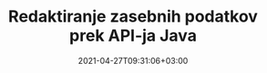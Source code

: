---
############################# Static ############################
layout: "product"
date: 2021-04-27T09:31:06+03:00
draft: false

product: "Redaction"
product_tag: "redaction"
platform: "Java"
platform_tag: "java"

############################# Head ############################
head_title: "Java API za redakcijo | Skrij občutljive podatke iz slike PDF Word Excel"
head_description: "Java API za redakcijo dokumentov — Skrij osebne podatke iz PDF, Word, Excel, PowerPoint predstavitev in rastrskih slik prek različnih vrst redigiranja."

############################# Header ############################
title: "Redaktiranje zasebnih podatkov prek API-ja Java"
description: "Izključite ali skrijete osebne podatke in metapodatke iz dokumentov, delovnih listov, predstavitev, PDF in datotek rastrskih slik z uporabo Java redakcijskega API-ja."
button:
    enable: true

############################# SubMenu ############################
submenu:
    enable: true
    
    left:
        img_alt: "GroupDocs.Redaction for Java"
        image: "https://www.groupdocs.cloud/templates/groupdocs/images/product-logos/groupdocs-redaction-java.png"
        product: "GroupDocs.Redaction"
        platform: "Java"

    middle:
        button:
            # button loop
            - link: "#overview"
              text: "Pregled"

            # button loop
            - link: "#features"
              text: "Lastnosti"

            # button loop
            - link: "#support"
              text: "Podpora"

            # button loop
            - link: "https://products.groupdocs.app/redaction"
              text: "Demo v živo"

            # button loop
            - link: "https://purchase.groupdocs.com/pricing/redaction/java"
              text: "Cenitev"

    right:
        link_download: "https://downloads.groupdocs.com/redaction"
        link_learn: "https://docs.groupdocs.com/redaction/java/"
        link_buy: "https://purchase.groupdocs.com"

############################# Overview ############################
overview:
    enable: true
    content: |
      GroupDocs.Redaction for Java API razvijalcem omogoča, da odstranijo občutljive podatke iz priljubljenih formatov datotek, kot so Microsoft Word, Excel, PowerPoint, PDF in slike, tako da jih je mogoče uporabljati in distribuirati, vendar še vedno varujejo zaupne podatke. Knjižnica redakcij ponuja enoten vmesnik, neodvisen od oblike, za redakcijo vseh vrst tajnih podatkov, vključno s številkami socialnega zavarovanja, medicinskimi informacijami, finančnimi, lastniškimi, pravnimi ali celo trgovinskimi podrobnostmi prek besedila, metapodatkov in vrst redakcij opomb. Omogoča vam shranjevanje dokumenta v izvirni obliki in ustvarjanje saniranega dokumenta PDF z rastrskimi slikami izvirnih strani.
    tabs:
      enable: true
      
      ## TAB ONE ##
      tab_one:
        description: |
          Sledi pregled GroupDocs.Redaction za Java:
      
        right:
          enable: true
          icon: "fab fa-html5"
          title: "Pregled"
          content: |
            * Redegirano besedilo
            * Redegirajoči metapodatki
            * Redigiranje pripombe
            * Redegirajte tabelarni dokument
            * Redegirajte zaščitene datoteke
            * Prilagajanje
      
      ## TAB TWO ##
      tab_two:
        description: |
          GroupDocs.Redaction za Java podpira naslednje [oblike datotek dokumenta](https://docs.groupdocs.com/redaction//supported-document-formats/) :java

        right:
          enable: true
          table:
            # table loop
            - title: "Redaktirajte besedilo, metapodatke in komentarje"
              content: |
                * **Word**: DOC, DOCX, DOT, ODT, DOTX, DOCM, DOTM, RTF
                * **Excel**: XLS, XLSX, XLT, XLTX, XLSM, XLTM, CSV
                * **PowerPoint**: PPT, PPTX, PPS, PPSX, POTX, PPTM, PPSM, POTM
                * **Fiksna postavitev**: PDF
                * **Rastrske slike**: JPG, BMP, PNG, GIF, TIFF

      ## TAB THREE ##
      tab_three:
        description: |
          GroupDocs.Redaction za Java podpira naslednje operacijske sisteme, okvire in upravljalce paketov:
        
        left:
          enable: true
          table:
            # table loop
            - icon: "fab fa-windows"
              title: "Operacijski sistemi"
              content: |
                * Microsoft Windows Desktop
                * Microsoft Windows Server
                * Linux
                * Mac OS

            # table loop
            - icon: "fas fa-code"
              title: "Podprti okviri"
              content: |
                * Java 7 (1,7) in več

        right:
          enable: true
          table:
            # table loop
            - icon: "fas fa-zobniki"
              title: "Razvojna okolja"
              content: |
                * NetBeans
                * IntelliJ IDEA
                * Mrk

            # table loop
            - icon: "fas fa-tools"
              title: "Orodje za avtomatizacijo izdelave"
              content: |
                * Maven

############################# Features ############################
features:
    enable: true
    title: "GroupDocs.Redaction za Java Lastnosti"

    feature:
      # feature loop
      - icon: "fas fa-copy"
        content: "Iskanje in urejanje natančnih ujemanja iskalnega niza"

      # feature loop
      - icon: "fas fa-eye"
        content: "Nadzirajte postopek redigiranja in preskočite določena ujemanja"

      # feature loop
      - icon: "fas fa-bolt"
        content: "Poiščite in redigirajte z regularnimi izrazi"
      
      # feature loop
      - icon: "fas fa-file-powerpoint"
        content: "Vgrajena podpora za pisarniške formate in PDF"

      # feature loop
      - icon: "fas fa-code"
        content: "Izbrišite metapodatke ali uredite vrednosti metapodatkov"

      # feature loop
      - icon: "fas fa-cloud"
        content: "Omejite redakcije na določene delovne liste in stolpce"

      # feature loop
      - icon: "fas fa-remove-format"
        content: "Odstranite pripombe ali uredite njihova besedila"

      # feature loop
      - icon: "fas fa-comment-slash"
        content: "Uporabite besedilne (kode izjeme) ali grafične (barvne pravokotnike) redakcije"

      # feature loop
      - icon: "fas fa-location-arrow"
        content: "Shranite dokument v izvirni obliki ali kot PDF z rastrskimi slikami izvirnih strani"

      # feature loop
      - icon: "fas fa-border-all"
        content: "Podpora za formate rastrskih slik in redakcije slikovnih regij"

      # feature loop
      - icon: "fas fa-wrench"
        content: "Integracijski vmesnik za izvajanje redakcij in formatov po meri"

      # feature loop
      - icon: "fas fa-columns"
        content: "Urejanje ali odstranjevanje metapodatkov EXIF iz slikovnih datotek"

      # feature loop
      - icon: "fas fa-file-word"
        content: "Redigiranje vdelanih slik znotraj PDF, Word in predstavitvenih dokumentov"

    more_feature:
      # more_feature_loop
      - title: "Zagotovite zasebnost tako, da uredite svoje zaupne podatke"
        content: |
          GroupDocs.Redaction for Java knjižnica omogoča razvijalcem, da redigirajo besedilo in slike iz podprtih dokumentov z uporabo različnih vrst redigiranja. Uporaba našega API-ja za redakcijo je preprosta in naravnost naprej.  

          Naslednji primer kode uporablja tabelarni dokument, kot je preglednica Microsoft Excel, kjer je obseg redigiranja lahko omejen na določen delovni list in/ali stolpec. Uporablja filtre za redakcijo drugega stolpca z e-poštnimi sporočili na delovnem listu« Stranke », pri čemer vsa druga e-poštna sporočila ostanejo nedotaknjena v dokumentu.

          ```java
          // Ustvarite primerek razreda Redactor
          final Redactor redactor  = new Redactor("sample.xlsx");
          try
          {
              CellFilter filter = new CellFilter();
              filter.setColumnIndex(1);
              filter.setWorkSheetName("Customers");
              Pattern expression = Pattern.compile("^\\w+([-+.']\\w+)*@\\w+([-.]\\w+)*\\.\\w+([-.]\\w+)*$");
              // Uporabi redakcijo
              RedactorChangeLog result = redactor.apply(new CellColumnRedaction(filter, expression, new ReplacementOptions("[customer email]")));
              if (result.getStatus() != RedactionStatus.Failed)
              {
                  SaveOptions so = new SaveOptions();
                  so.setAddSuffix(true);
                  so.setRasterizeToPDF(false);
                  redactor.save(so);
              };
          }
          finally { redactor.close(); }
          ```

############################# Support ############################
support:
    enable: true

############################# Solutions ############################
solutions:
    enable: true
    title: "GroupDocs.Redaction ponuja API-je za ogled dokumentov za druga priljubljena razvojna okolja"

    solution:
        # solution loop
        - img_alt: "GroupDocs.Redaction for .NET"
          image: "/border/groupdocs-redaction-net.svg"
          product: "GroupDocs.Redaction"
          platform: ".NET"
          link: "/redaction/net/"

        # solution loop
        - img_alt: "GroupDocs.Redaction for Python via .NET"
          image: "/border/groupdocs-redaction-python-net.svg"
          product: "GroupDocs.Redaction"
          platform: "Python via .NET"
          link: "/redaction/python-net/"

############################# Back to top ###############################
back_to_top:
  enable: true
---